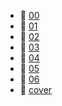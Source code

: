 * 📄 [00](00.md)
* 📄 [01](01.md)
* 📄 [02](02.md)
* 📄 [03](03.md)
* 📄 [04](04.md)
* 📄 [05](05.md)
* 📄 [06](06.md)
* 📄 [cover](cover.jpeg)
